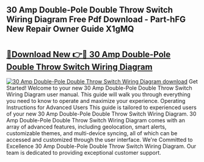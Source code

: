 ## 30 Amp Double-Pole Double Throw Switch Wiring Diagram Free Pdf Download - Part-hFG New Repair Owner Guide X1gMQ

# <h2><a href="http://dfkmta.blite.top/?on=30+Amp+Double-Pole+Double+Throw+Switch+Wiring+Diagram">🔗Download New 👉🔴 30 Amp Double-Pole Double Throw Switch Wiring Diagram</a></h2>

[![30 Amp Double-Pole Double Throw Switch Wiring Diagram download](https://i.imgur.com/lujVjoI.png)](http://dfkmta.blite.top/?on=30+Amp+Double-Pole+Double+Throw+Switch+Wiring+Diagram)
Get Started! Welcome to your new 30 Amp Double-Pole Double Throw Switch Wiring Diagram user manual. This guide will walk you through everything you need to know to operate and maximize your experience. Operating Instructions for Advanced Users This guide is tailored to experienced users of your new 30 Amp Double-Pole Double Throw Switch Wiring Diagram. 30 Amp Double-Pole Double Throw Switch Wiring Diagram comes with an array of advanced features, including geolocation, smart alerts, customizable themes, and multi-device syncing, all of which can be accessed and customized through the user interface. We're Committed to Excellence 30 Amp Double-Pole Double Throw Switch Wiring Diagram. Our team is dedicated to providing exceptional customer support.

